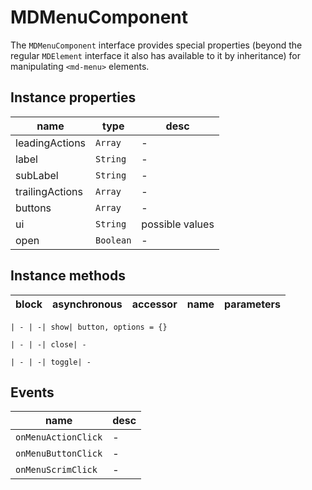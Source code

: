 # MDMenuComponent
The `MDMenuComponent` interface provides special properties (beyond the regular `MDElement` interface it also has available to it by inheritance) for manipulating `<md-menu>` elements.

## Instance properties

name|type|desc
---|---|---
leadingActions|`Array`|-
label|`String`|-
subLabel|`String`|-
trailingActions|`Array`|-
buttons|`Array`|-
ui|`String`|possible values 
open|`Boolean`|-

## Instance methods

block| asynchronous | accessor| name| parameters
---| --- | ---| ---| ---

    | - | -| show| button, options = {}

    | - | -| close| -

    | - | -| toggle| -

## Events

name|desc
---|---
`onMenuActionClick`|-
`onMenuButtonClick`|-
`onMenuScrimClick`|-
